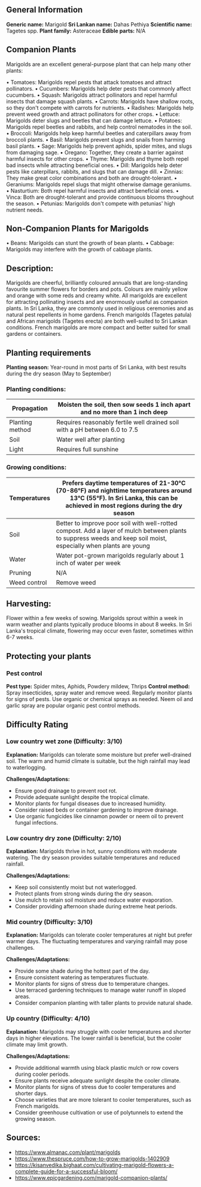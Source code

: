 ## General Information
**Generic name:** Marigold
**Sri Lankan name:** Dahas Pethiya
**Scientific name:** Tagetes spp.
**Plant family:** Asteraceae
**Edible parts:** N/A
## Companion Plants

Marigolds are an excellent general-purpose plant that can help many other plants:

• Tomatoes: Marigolds repel pests that attack tomatoes and attract pollinators.
• Cucumbers: Marigolds help deter pests that commonly affect cucumbers.
• Squash: Marigolds attract pollinators and repel harmful insects that damage squash plants.
• Carrots: Marigolds have shallow roots, so they don't compete with carrots for nutrients.
• Radishes: Marigolds help prevent weed growth and attract pollinators for other crops.
• Lettuce: Marigolds deter slugs and beetles that can damage lettuce.
• Potatoes: Marigolds repel beetles and rabbits, and help control nematodes in the soil.
• Broccoli: Marigolds help keep harmful beetles and caterpillars away from broccoli plants.
• Basil: Marigolds prevent slugs and snails from harming basil plants.
• Sage: Marigolds help prevent aphids, spider mites, and slugs from damaging sage.
• Oregano: Together, they create a barrier against harmful insects for other crops.
• Thyme: Marigolds and thyme both repel bad insects while attracting beneficial ones.
• Dill: Marigolds help deter pests like caterpillars, rabbits, and slugs that can damage dill.
• Zinnias: They make great color combinations and both are drought-tolerant.
• Geraniums: Marigolds repel slugs that might otherwise damage geraniums.
• Nasturtium: Both repel harmful insects and attract beneficial ones.
• Vinca: Both are drought-tolerant and provide continuous blooms throughout the season.
• Petunias: Marigolds don't compete with petunias' high nutrient needs.

## Non-Companion Plants for Marigolds

• Beans: Marigolds can stunt the growth of bean plants.
• Cabbage: Marigolds may interfere with the growth of cabbage plants.


## Description:
Marigolds are cheerful, brilliantly coloured annuals that are long-standing favourite summer flowers for borders and pots. Colours are mainly yellow and orange with some reds and creamy white. All marigolds are excellent for attracting pollinating insects and are enormously useful as companion plants. In Sri Lanka, they are commonly used in religious ceremonies and as natural pest repellents in home gardens. French marigolds (Tagetes patula) and African marigolds (Tagetes erecta) are both well-suited to Sri Lankan conditions. French marigolds are more compact and better suited for small gardens or containers.

## Planting requirements
**Planting season:** 
Year-round in most parts of Sri Lanka, with best results during the dry season (May to September)

### Planting conditions:
| **Propagation** | Moisten the soil, then sow seeds 1 inch apart and no more than 1 inch deep |
|----|----|
| Planting method | Requires reasonably fertile well drained soil with a pH between 6.0 to 7.5 |
| Soil | Water well after planting |
| Light | Requires full sunshine |

### Growing conditions:

| **Temperatures** | Prefers daytime temperatures of 21-30°C (70-86°F) and nighttime temperatures around 13°C (55°F). In Sri Lanka, this can be achieved in most regions during the dry season |
|----|----|
| Soil | Better to improve poor soil with well-rotted compost. Add a layer of mulch between plants to suppress weeds and keep soil moist, especially when plants are young |
| Water | Water pot-grown marigolds regularly about 1 inch of water per week |
| Pruning | N/A |
| Weed control | Remove weed |

## Harvesting:
Flower within a few weeks of sowing. Marigolds sprout within a week in warm weather and plants typically produce blooms in about 8 weeks. In Sri Lanka's tropical climate, flowering may occur even faster, sometimes within 6-7 weeks.

## Protecting your plants

### Pest control
**Pest type:** Spider mites, Aphids, Powdery mildew, Thrips
**Control method:** Spray insecticides, spray water and remove weed. Regularly monitor plants for signs of pests. Use organic or chemical sprays as needed. Neem oil and garlic spray are popular organic pest control methods.

## Difficulty Rating
### Low country wet zone (Difficulty: 3/10)
**Explanation:** Marigolds can tolerate some moisture but prefer well-drained soil. The warm and humid climate is suitable, but the high rainfall may lead to waterlogging.

**Challenges/Adaptations:**
- Ensure good drainage to prevent root rot.
- Provide adequate sunlight despite the tropical climate.
- Monitor plants for fungal diseases due to increased humidity.
- Consider raised beds or container gardening to improve drainage.
- Use organic fungicides like cinnamon powder or neem oil to prevent fungal infections.

### Low country dry zone (Difficulty: 2/10)
**Explanation:** Marigolds thrive in hot, sunny conditions with moderate watering. The dry season provides suitable temperatures and reduced rainfall.

**Challenges/Adaptations:**
- Keep soil consistently moist but not waterlogged.
- Protect plants from strong winds during the dry season.
- Use mulch to retain soil moisture and reduce water evaporation.
- Consider providing afternoon shade during extreme heat periods.

### Mid country (Difficulty: 3/10)
**Explanation:** Marigolds can tolerate cooler temperatures at night but prefer warmer days. The fluctuating temperatures and varying rainfall may pose challenges.

**Challenges/Adaptations:**
- Provide some shade during the hottest part of the day.
- Ensure consistent watering as temperatures fluctuate.
- Monitor plants for signs of stress due to temperature changes.
- Use terraced gardening techniques to manage water runoff in sloped areas.
- Consider companion planting with taller plants to provide natural shade.

### Up country (Difficulty: 4/10)
**Explanation:** Marigolds may struggle with cooler temperatures and shorter days in higher elevations. The lower rainfall is beneficial, but the cooler climate may limit growth.

**Challenges/Adaptations:**
- Provide additional warmth using black plastic mulch or row covers during cooler periods.
- Ensure plants receive adequate sunlight despite the cooler climate.
- Monitor plants for signs of stress due to cooler temperatures and shorter days.
- Choose varieties that are more tolerant to cooler temperatures, such as French marigolds.
- Consider greenhouse cultivation or use of polytunnels to extend the growing season.

## Sources:
- https://www.almanac.com/plant/marigolds
- https://www.thespruce.com/how-to-grow-marigolds-1402909
- https://kisanvedika.bighaat.com/cultivating-marigold-flowers-a-complete-guide-for-a-successful-bloom/
- https://www.epicgardening.com/marigold-companion-plants/


